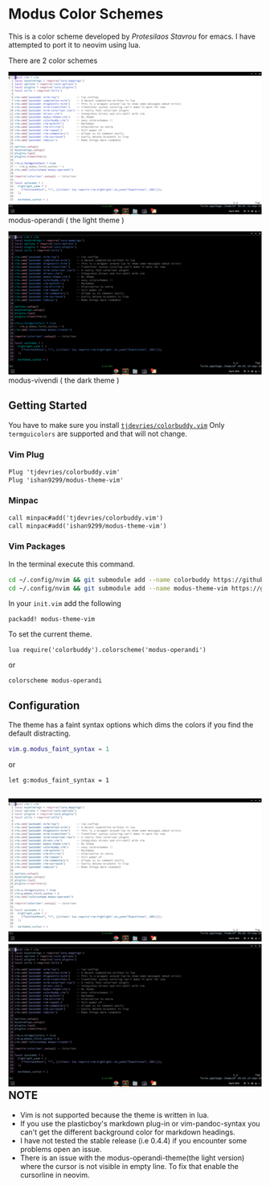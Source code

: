 Modus Color Schemes
=====================

This is a color scheme developed by *Protesilaos Stavrou* for emacs. I have attempted to port it to neovim using lua.  

There are 2 color schemes


![modus-operandi](./screenshots/modus.png)
modus-operandi ( the light theme )  

![modus-vivendi](./screenshots/vivendi.png)
modus-vivendi ( the dark theme )  

Getting Started
---------------

You have to make sure you install [`tjdevries/colorbuddy.vim`](https://github.com/tjdevries/colorbuddy.vim)
Only `termguicolors` are supported and that will not change.  

### Vim Plug

```
Plug 'tjdevries/colorbuddy.vim'
Plug 'ishan9299/modus-theme-vim'
```

### Minpac

```viml
call minpac#add('tjdevries/colorbuddy.vim')
call minpac#add('ishan9299/modus-theme-vim')
```

### Vim Packages
In the terminal execute this command.
```sh
cd ~/.config/nvim && git submodule add --name colorbuddy https://github.com/tjdevries/colorbuddy.nvim pack/packages/opt/colorbuddy.nvim
cd ~/.config/nvim && git submodule add --name modus-theme-vim https://github.com/ishan9299/modus-theme-vim pack/packages/opt/modus-theme-vim
```
In your `init.vim` add the following
```
packadd! modus-theme-vim
```

To set the current theme.

```viml
lua require('colorbuddy').colorscheme('modus-operandi')
```
or
```viml
colorscheme modus-operandi
```

Configuration
--------------
The theme has a faint syntax options which dims the colors if you find the default distracting.
```lua
vim.g.modus_faint_syntax = 1
```
or
```viml
let g:modus_faint_syntax = 1
```
  
![modus-faint-operandi](./screenshots/modus-faint.png)
![modus-faint-vivendi](./screenshots/vivendi-faint.png)
NOTE
----

- Vim is not supported because the theme is written in lua.
- If you use the plasticboy's markdown plug-in or vim-pandoc-syntax you can't get the different background color for markdown headings.
- I have not tested the stable release (i.e 0.4.4) if you encounter some problems open an issue.
- There is an issue with the modus-operandi-theme(the light version) where the cursor is not visible in empty line. To fix that enable the cursorline in neovim.
